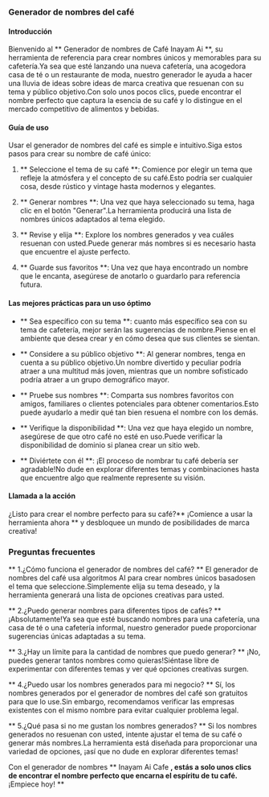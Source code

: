 ### Generador de nombres del café

#### Introducción
Bienvenido al ** Generador de nombres de Café Inayam Ai **, su herramienta de referencia para crear nombres únicos y memorables para su cafetería.Ya sea que esté lanzando una nueva cafetería, una acogedora casa de té o un restaurante de moda, nuestro generador le ayuda a hacer una lluvia de ideas sobre ideas de marca creativa que resuenan con su tema y público objetivo.Con solo unos pocos clics, puede encontrar el nombre perfecto que captura la esencia de su café y lo distingue en el mercado competitivo de alimentos y bebidas.

#### Guía de uso
Usar el generador de nombres del café es simple e intuitivo.Siga estos pasos para crear su nombre de café único:

1. ** Seleccione el tema de su café **: Comience por elegir un tema que refleje la atmósfera y el concepto de su café.Esto podría ser cualquier cosa, desde rústico y vintage hasta modernos y elegantes.

2. ** Generar nombres **: Una vez que haya seleccionado su tema, haga clic en el botón "Generar".La herramienta producirá una lista de nombres únicos adaptados al tema elegido.

3. ** Revise y elija **: Explore los nombres generados y vea cuáles resuenan con usted.Puede generar más nombres si es necesario hasta que encuentre el ajuste perfecto.

4. ** Guarde sus favoritos **: Una vez que haya encontrado un nombre que le encanta, asegúrese de anotarlo o guardarlo para referencia futura.

#### Las mejores prácticas para un uso óptimo
- ** Sea específico con su tema **: cuanto más específico sea con su tema de cafetería, mejor serán las sugerencias de nombre.Piense en el ambiente que desea crear y en cómo desea que sus clientes se sientan.

- ** Considere a su público objetivo **: Al generar nombres, tenga en cuenta a su público objetivo.Un nombre divertido y peculiar podría atraer a una multitud más joven, mientras que un nombre sofisticado podría atraer a un grupo demográfico mayor.

- ** Pruebe sus nombres **: Comparta sus nombres favoritos con amigos, familiares o clientes potenciales para obtener comentarios.Esto puede ayudarlo a medir qué tan bien resuena el nombre con los demás.

- ** Verifique la disponibilidad **: Una vez que haya elegido un nombre, asegúrese de que otro café no esté en uso.Puede verificar la disponibilidad de dominio si planea crear un sitio web.

- ** Diviértete con él **: ¡El proceso de nombrar tu café debería ser agradable!No dude en explorar diferentes temas y combinaciones hasta que encuentre algo que realmente represente su visión.

#### Llamada a la acción
¿Listo para crear el nombre perfecto para su café?** ¡Comience a usar la herramienta ahora ** y desbloquee un mundo de posibilidades de marca creativa!

### Preguntas frecuentes

** 1.¿Cómo funciona el generador de nombres del café? **
El generador de nombres del café usa algoritmos AI para crear nombres únicos basados ​​en el tema que seleccione.Simplemente elija su tema deseado, y la herramienta generará una lista de opciones creativas para usted.

** 2.¿Puedo generar nombres para diferentes tipos de cafés? **
¡Absolutamente!Ya sea que esté buscando nombres para una cafetería, una casa de té o una cafetería informal, nuestro generador puede proporcionar sugerencias únicas adaptadas a su tema.

** 3.¿Hay un límite para la cantidad de nombres que puedo generar? **
¡No, puedes generar tantos nombres como quieras!Siéntase libre de experimentar con diferentes temas y ver qué opciones creativas surgen.

** 4.¿Puedo usar los nombres generados para mi negocio? **
Sí, los nombres generados por el generador de nombres del café son gratuitos para que lo use.Sin embargo, recomendamos verificar las empresas existentes con el mismo nombre para evitar cualquier problema legal.

** 5.¿Qué pasa si no me gustan los nombres generados? **
Si los nombres generados no resuenan con usted, intente ajustar el tema de su café o generar más nombres.La herramienta está diseñada para proporcionar una variedad de opciones, ¡así que no dude en explorar diferentes temas!

Con el generador de nombres ** Inayam Ai Cafe **, estás a solo unos clics de encontrar el nombre perfecto que encarna el espíritu de tu café.** ¡Empiece hoy! **